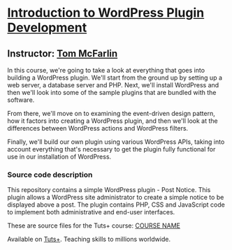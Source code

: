 # [Introduction to WordPress Plugin Development][published url]
## Instructor: [Tom McFarlin][instructor url]

In this course, we're going to take a look at everything that goes into building a WordPress plugin. We'll start from the ground up by setting up a web server, a database server and PHP. Next, we'll install WordPress and then we'll look into some of the sample plugins that are bundled with the software.

From there, we'll move on to examining the event-driven design pattern, how it factors into creating a WordPress plugin, and then we'll look at the differences between WordPress actions and WordPress filters.

Finally, we'll build our own plugin using various WordPress APIs, taking into account everything that's necessary to get the plugin fully functional for use in our installation of WordPress.

### Source code description

This repository contains a simple WordPress plugin - Post Notice. This plugin allows a WordPress site administrator to create a simple notice to be displayed above a post. The plugin contains PHP, CSS and JavaScript code to implement both administrative and end-user interfaces.

These are source files for the Tuts+ course: [COURSE NAME][published url]

Available on [Tuts+](https://tutsplus.com). Teaching skills to millions worldwide.

[published url]: https://code.tutsplus.com/courses
[instructor url]: https://tutsplus.com/authors/tom-mcfarlin

